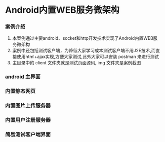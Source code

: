 # Android内置WEB服务微架构



### 案例介绍

1. 本案例通过主要android、socket和http开发技术实现了Android内置WEB服务微架构
2. 案例中还包括测试客户端，为降低大家学习成本测试客户端不用J2E技术,而直接使用html+ajax实现,方便大家测试,此外大家可以安装 postman 来进行测试
3. 主目录中的 client 文件夹就是测试页面源码, img 文件夹是案例截图

### android 主界面

### 内置静态网页

### 内置图片上传服务器

### 内置用户注册服务器

### 简易测试客户端界面